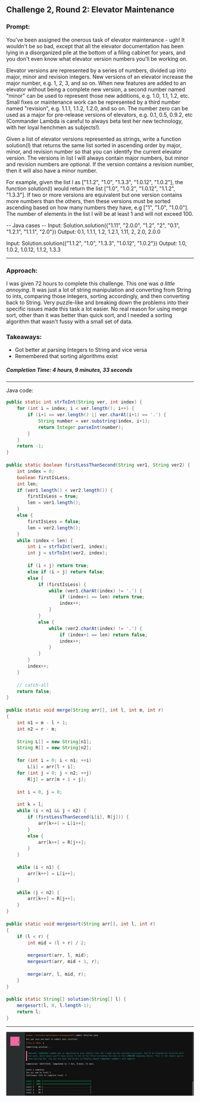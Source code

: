 
## Challenge 2, Round 2: Elevator Maintenance

### Prompt: 

You've been assigned the onerous task of elevator maintenance - ugh! It wouldn't be so bad, except that all the elevator documentation has been lying in a disorganized pile at the bottom of a filing cabinet for years, and you don't even know what elevator version numbers you'll be working on. 

Elevator versions are represented by a series of numbers, divided up into major, minor and revision integers. New versions of an elevator increase the major number, e.g. 1, 2, 3, and so on. When new features are added to an elevator without being a complete new version, a second number named "minor" can be used to represent those new additions, e.g. 1.0, 1.1, 1.2, etc. Small fixes or maintenance work can be represented by a third number named "revision", e.g. 1.1.1, 1.1.2, 1.2.0, and so on. The number zero can be used as a major for pre-release versions of elevators, e.g. 0.1, 0.5, 0.9.2, etc (Commander Lambda is careful to always beta test her new technology, with her loyal henchmen as subjects!).

Given a list of elevator versions represented as strings, write a function solution(l) that returns the same list sorted in ascending order by major, minor, and revision number so that you can identify the current elevator version. The versions in list l will always contain major numbers, but minor and revision numbers are optional. If the version contains a revision number, then it will also have a minor number.

For example, given the list l as ["1.1.2", "1.0", "1.3.3", "1.0.12", "1.0.2"], the function solution(l) would return the list ["1.0", "1.0.2", "1.0.12", "1.1.2", "1.3.3"]. If two or more versions are equivalent but one version contains more numbers than the others, then these versions must be sorted ascending based on how many numbers they have, e.g ["1", "1.0", "1.0.0"]. The number of elements in the list l will be at least 1 and will not exceed 100.

-- Java cases --
Input:
Solution.solution({"1.11", "2.0.0", "1.2", "2", "0.1", "1.2.1", "1.1.1", "2.0"})
Output:
    0.1, 1.1.1, 1.2, 1.2.1, 1.11, 2, 2.0, 2.0.0

Input:
Solution.solution({"1.1.2", "1.0", "1.3.3", "1.0.12", "1.0.2"})
Output:
    1.0, 1.0.2, 1.0.12, 1.1.2, 1.3.3

---
### Approach:

I was given 72 hours to complete this challenge. This one was *a little annoying*. It was just a lot of string manipulation and converting from String to ints, comparing those integers, sorting accordingly, and then converting back to String. Very puzzle-like and breaking down the problems into their specific issues made this task a lot easier. No real reason for using merge sort, other than it was better than quick sort, and I needed a sorting algorithm that wasn't fussy with a small set of data.

### Takeaways:

- Got better at parsing Integers to String and vice versa
- Remembered that sorting algorithms exist

##### Completion Time: 4 hours, 9 minutes, 33 seconds

---
Java code:
``` java
public static int strToInt(String ver, int index) {
    for (int i = index; i < ver.length(); i++) {
        if (i+1 == ver.length() || ver.charAt(i+1) == '.') {
            String number = ver.substring(index, i+1);
            return Integer.parseInt(number);
        }
    }
    return -1;
}

public static boolean firstLessThanSecond(String ver1, String ver2) {
    int index = 0;
    boolean firstIsLess;
    int len;
    if (ver1.length() < ver2.length()) {
        firstIsLess = true;
        len = ver1.length();
    }
    else {
        firstIsLess = false;
        len = ver2.length();
    }
    while (index < len) {
        int i = strToInt(ver1, index);
        int j = strToInt(ver2, index);
        
        if (i < j) return true;
        else if (i > j) return false;
        else {
            if (firstIsLess) {
                while (ver1.charAt(index) != '.') {
                    if (index+1 == len) return true;
                    index++;
                }
            }
            else {
                while (ver2.charAt(index) != '.') {
                    if (index+1 == len) return false;
                    index++;
                }
            }
        }
        index++;
    }
    
    // catch-all
    return false;
}

public static void merge(String arr[], int l, int m, int r) 
{ 
    int n1 = m - l + 1; 
    int n2 = r - m; 

    String L[] = new String[n1]; 
    String R[] = new String[n2]; 

    for (int i = 0; i < n1; ++i) 
        L[i] = arr[l + i]; 
    for (int j = 0; j < n2; ++j) 
        R[j] = arr[m + 1 + j]; 

    int i = 0, j = 0; 

    int k = l; 
    while (i < n1 && j < n2) { 
        if (firstLessThanSecond(L[i], R[j])) { 
            arr[k++] = L[i++]; 
        } 
        else { 
            arr[k++] = R[j++]; 
        } 
    } 

    while (i < n1) { 
        arr[k++] = L[i++]; 
    } 

    while (j < n2) { 
        arr[k++] = R[j++]; 
    } 
} 

public static void mergesort(String arr[], int l, int r) 
{ 
    if (l < r) { 
        int mid = (l + r) / 2; 

        mergesort(arr, l, mid); 
        mergesort(arr, mid + 1, r); 

        merge(arr, l, mid, r); 
    } 
}

public static String[] solution(String[] l) {
    mergesort(l, 0, l.length-1);
    return l;
}
```

---

![A successful submission](https://github.com/mikedinhnguyen/google-foobar-challenge/blob/master/images/Screen%20Shot%202020-07-29%20at%201.56.45%20PM.png)